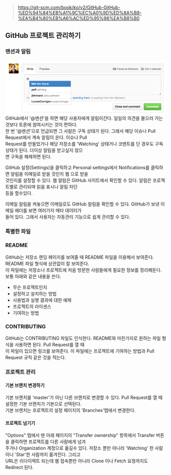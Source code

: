 > https://git-scm.com/book/ko/v2/GitHub-GitHub-%ED%94%84%EB%A1%9C%EC%A0%9D%ED%8A%B8-%EA%B4%80%EB%A6%AC%ED%95%98%EA%B8%B0

## GitHub 프로젝트 관리하기
### 맨션과 알림
![maint-05-menthions](./pic/maint-05-mentions.png)<br>
GitHub에서 '@멘션'을 하면 해당 사용자에게 알림이간다. 일일의 의견을 물으러 가는 것보다 토론에 참여시키는 것이 편하다.<br> 한 번 '@멘션'으로 언급되면 그 사람은 구독 상태가 된다. 그래서 해당 이슈나 Pull Request에서 계속 알림이 온다. 이슈나 Pull<br> Request를 만들었거나 해당 저장소를 'Watching' 상태거나 코멘트를 단 경우도 구독상태가 된다. 더이상 알림을 받고싶지 않으<br>면 구독을 해제하면 된다.

GitHub 설정(Settings)을 클릭하고 Personal settings에서 Notifications를 클릭하면 알림을 이메일로 받을 것인지 웹 으로 받을<br> 것인지를 설정할 수 있다. 웹 알림은 GitHub 사이트에서 확인할 수 있다. 알림은 프로젝트별로 관리되며 읽음 표시나 알림 차단<br> 등을 할수있다.

이메일 알림을 켜놓으면 이메일로도 GitHub 알림을 확인할 수 있다. GitHub가 보낸 이메일 헤더를 보면 여러가지 메타 데이터가 <br> 들어 있다. 그래서 사용자는 자동관리 기능으로 쉽게 관리할 수 있다.

### 특별한 파일

### README
GitHub는 저장소 랜딩 페이지를 보여줄 때 README 파일을 이용해서 보여준다. README 파일 형식에 상관없이 잘 보여준다.<br> 이 파일에는 저장소나 프로젝트에 처음 방문한 사람들에게 필요한 정보를 정리해둔다. 보통 아래와 같은 내용을 쓴다.
- 무슨 프로젝트인지
- 설정하고 설치하는 방법
- 사용법과 실행 결과에 대한 예제
- 프로젝트의 라이센스
- 기여하는 방법

### CONTRIBUTING
GitHub는 CONTRIBUTING 파일도 인식한다. README와 마찬가지로 원하는 파일 형식을 사용하면 된다. Pull Request를 열 때<br> 이 파일이 있으면 링크를 보여준다. 이 파일에는 프로젝트에 기여하는 방법과 Pull Request 규칙 같은 것을 적는다.

### 프로젝트 관리
#### 기본 브랜치 변경하기
기본 브랜치를 'master'가 아닌 다른 브랜치로 변경할 수 있다. Pull Request를 열 때 설정한 기본 브랜치가 기본으로 선택된다.<br> 기본 브랜치는 프로젝트의 설정 페이지의 'Branches'탭에서 변경한다.

#### 프로젝트 넘기기
"Options" 탭에서 맨 아래 페이지의 "Transfer ownership" 항목에서 Transfer 버튼을 클릭하면 프로젝트를 다른 사람에게 넘겨<br> 주거나 Organization 계정으로 옮길수 있다. 저장소 뿐만 아니라 'Watching' 한 사람이나 'Star'한 사람까지 옮겨진다. 그리고<br> URL은 리다이렉트 되는데 웹 접속뿐만 아니라 Clone 이나 Fetch 요청까지도 Redirect 된다.